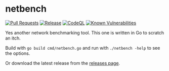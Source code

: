 # netbench
[![Pull Requests](https://github.com/f0o/netbench/actions/workflows/pr.yaml/badge.svg)](https://github.com/f0o/netbench/actions/workflows/pr.yaml) [![Release](https://github.com/f0o/netbench/actions/workflows/release.yaml/badge.svg)](https://github.com/f0o/netbench/actions/workflows/release.yaml) [![CodeQL](https://github.com/f0o/netbench/actions/workflows/github-code-scanning/codeql/badge.svg)](https://github.com/f0o/netbench/actions/workflows/github-code-scanning/codeql) [![Known Vulnerabilities](https://snyk.io/test/github/f0o/netbench/badge.svg)](https://snyk.io/test/github/f0o/netbench)

Yes another network benchmarking tool. This one is written in Go to scratch an itch.

Build with `go build cmd/netbench.go` and run with `./netbench -help` to see the options.

Or download the latest release from the [releases page](https://github.com/f0o/netbench/releases).
